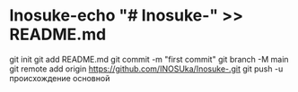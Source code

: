 # Inosuke-echo "# Inosuke-" >> README.md 
git init 
git add README.md 
git commit -m "first commit" 
git branch -M main 
git remote add origin https://github.com/INOSUka/Inosuke-.git
 git push -u происхождение основной
